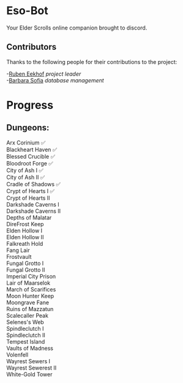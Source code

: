 # Eso-Bot
Your Elder Scrolls online companion brought to discord.

## Contributors
Thanks to the following people for their contributions to the project:

-[Ruben Eekhof](https://github.com/RubenJ01) *project leader* \
-[Barbara Sofia](https://github.com/BarbaraSofia) *database management*

# Progress
## Dungeons:
Arx Corinium :white_check_mark: \
Blackheart Haven :white_check_mark: \
Blessed Crucible :white_check_mark: \
Bloodroot Forge :white_check_mark: \
City of Ash I :white_check_mark: \
City of Ash II :white_check_mark: \
Cradle of Shadows :white_check_mark: \
Crypt of Hearts I :white_check_mark: \
Crypt of Hearts II\
Darkshade Caverns I\
Darkshade Caverns II\
Depths of Malatar\
DireFrost Keep\
Elden Hollow I\
Elden Hollow II\
Falkreath Hold\
Fang Lair\
Frostvault\
Fungal Grotto I\
Fungal Grotto II\
Imperial City Prison\
Lair of Maarselok\
March of Scarifices\
Moon Hunter Keep\
Moongrave Fane\
Ruins of Mazzatun\
Scalecaller Peak\
Selenes's Web\
Spindleclutch I\
Spindleclutch II\
Tempest Island\
Vaults of Madness\
Volenfell\
Wayrest Sewers I\
Wayrest Sewerest II\
White-Gold Tower
